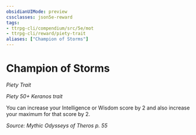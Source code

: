 ```yaml
---
obsidianUIMode: preview
cssclasses: json5e-reward
tags:
- ttrpg-cli/compendium/src/5e/mot
- ttrpg-cli/reward/piety-trait
aliases: ["Champion of Storms"]
---
```

# Champion of Storms
*Piety Trait*  

*Piety 50+ Keranos trait*

You can increase your Intelligence or Wisdom score by 2 and also increase your maximum for that score by 2.

*Source: Mythic Odysseys of Theros p. 55*